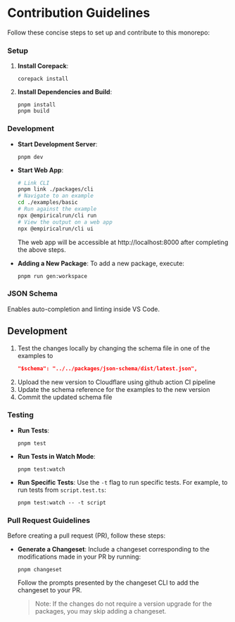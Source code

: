 # Contribution Guidelines

Follow these concise steps to set up and contribute to this monorepo:

### Setup

1. **Install Corepack**:
   ```
   corepack install
   ```

2. **Install Dependencies and Build**:
   ```
   pnpm install
   pnpm build
   ```

### Development

- **Start Development Server**:
  ```
  pnpm dev
  ```

- **Start Web App**:
  ```sh
  # Link CLI 
  pnpm link ./packages/cli
  # Navigate to an example
  cd ./examples/basic
  # Run against the example
  npx @empiricalrun/cli run
  # View the output on a web app
  npx @empiricalrun/cli ui
  ```

  The web app will be accessible at http://localhost:8000 after completing the above steps.

- **Adding a New Package**:
  To add a new package, execute:
  ```
  pnpm run gen:workspace
  ```

### JSON Schema

Enables auto-completion and linting inside VS Code.

## Development

1. Test the changes locally by changing the schema file in one of the examples to
    ```json
    "$schema": "../../packages/json-schema/dist/latest.json",
    ```
2. Upload the new version to Cloudflare using github action CI pipeline
3. Update the schema reference for the examples to the new version
4. Commit the updated schema file

### Testing

- **Run Tests**:
  ```
  pnpm test
  ```

- **Run Tests in Watch Mode**:
  ```
  pnpm test:watch
  ```

- **Run Specific Tests**:
  Use the `-t` flag to run specific tests. For example, to run tests from `script.test.ts`:
  ```
  pnpm test:watch -- -t script
  ```

### Pull Request Guidelines

Before creating a pull request (PR), follow these steps:

- **Generate a Changeset**: Include a changeset corresponding to the modifications made in your PR by running:
  ```
  pnpm changeset
  ```

  Follow the prompts presented by the changeset CLI to add the changeset to your PR.

  > Note: If the changes do not require a version upgrade for the packages, you may skip adding a changeset.

